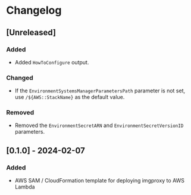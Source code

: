 # Changelog

## [Unreleased]
### Added
- Added `HowToConfigure` output.

### Changed
- If the `EnvironmentSystemsManagerParametersPath` parameter is not set, use `/${AWS::StackName}` as the default value.

### Removed
- Removed the `EnvironmentSecretARN` and `EnvironmentSecretVersionID` parameters.


## [0.1.0] - 2024-02-07
### Added
- AWS SAM / CloudFormation template for deploying imgproxy to AWS Lambda

